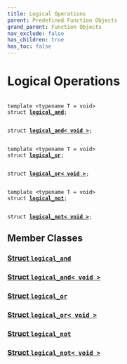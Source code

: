 ```yaml
---
title: Logical Operations
parent: Predefined Function Objects
grand_parent: Function Objects
nav_exclude: false
has_children: true
has_toc: false
---
```


# Logical Operations

<code class="doxybook">
<span>template &lt;typename T = void&gt;</span>
<span>struct <b><a href="/thrust/api/classes/structlogical__and.html">logical&#95;and</a></b>;</span>
<br>
<span>struct <b><a href="/thrust/api/classes/structlogical__and_3_01void_01_4.html">logical&#95;and&lt; void &gt;</a></b>;</span>
<br>
<span>template &lt;typename T = void&gt;</span>
<span>struct <b><a href="/thrust/api/classes/structlogical__or.html">logical&#95;or</a></b>;</span>
<br>
<span>struct <b><a href="/thrust/api/classes/structlogical__or_3_01void_01_4.html">logical&#95;or&lt; void &gt;</a></b>;</span>
<br>
<span>template &lt;typename T = void&gt;</span>
<span>struct <b><a href="/thrust/api/classes/structlogical__not.html">logical&#95;not</a></b>;</span>
<br>
<span>struct <b><a href="/thrust/api/classes/structlogical__not_3_01void_01_4.html">logical&#95;not&lt; void &gt;</a></b>;</span>
</code>

## Member Classes

<h3 id="struct-logical_and">
<a href="/thrust/api/classes/structlogical__and.html">Struct <code>logical&#95;and</code>
</a>
</h3>

<h3 id="struct-logical_and< void >">
<a href="/thrust/api/classes/structlogical__and_3_01void_01_4.html">Struct <code>logical&#95;and&lt; void &gt;</code>
</a>
</h3>

<h3 id="struct-logical_or">
<a href="/thrust/api/classes/structlogical__or.html">Struct <code>logical&#95;or</code>
</a>
</h3>

<h3 id="struct-logical_or< void >">
<a href="/thrust/api/classes/structlogical__or_3_01void_01_4.html">Struct <code>logical&#95;or&lt; void &gt;</code>
</a>
</h3>

<h3 id="struct-logical_not">
<a href="/thrust/api/classes/structlogical__not.html">Struct <code>logical&#95;not</code>
</a>
</h3>

<h3 id="struct-logical_not< void >">
<a href="/thrust/api/classes/structlogical__not_3_01void_01_4.html">Struct <code>logical&#95;not&lt; void &gt;</code>
</a>
</h3>



